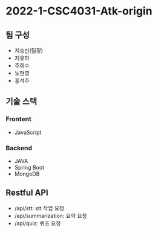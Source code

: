 # 2022-1-CSC4031-Atk-origin

## 팀 구성
- 지승빈(팀장)
- 지유하
- 주희수
- 노현영
- 홍석주

## 기술 스택

### Frontent
- JavaScript

### Backend
- JAVA
- Spring Boot
- MongoDB

## Restful API

- /api/stt: stt 작업 요청
- /api/summarization: 요약 요청
- /api/quiz: 퀴즈 요청
